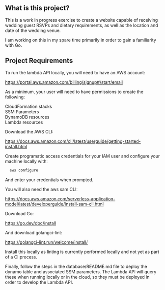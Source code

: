## What is this project?

This is a work in progress exercise to create a website capable of receiving wedding guest RSVPs and dietary requirements, as well as the location and date of the
wedding venue.

I am working on this in my spare time primarily in order to gain a familiarity with Go.

## Project Requirements

To run the lambda API locally, you will need to have an AWS account:

https://portal.aws.amazon.com/billing/signup#/start/email

As a minimum, your user will need to have permissions to create the following:

CloudFormation stacks  
SSM Parameters  
DynamoDB resources  
Lambda resources  

Download the AWS CLI:

https://docs.aws.amazon.com/cli/latest/userguide/getting-started-install.html

Create programatic access credentials for your IAM user and configure your machine locally with:

```bash
  aws configure
```
And enter your credentials when prompted.

You will also need the aws sam CLI:

https://docs.aws.amazon.com/serverless-application-model/latest/developerguide/install-sam-cli.html

Download Go:

https://go.dev/doc/install

And download golangci-lint:

https://golangci-lint.run/welcome/install/

Install this locally as linting is currently performed locally and not yet as part of a CI process.

Finally, follow the steps in the database/README.md file to deploy the dynamo table and associated SSM parameters. 
The Lambda API will query these when running locally or in the cloud, so they must be deployed in order to develop the Lambda API.
